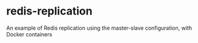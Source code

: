 # redis-replication
 An example of Redis replication using the master-slave configuration, with Docker containers
